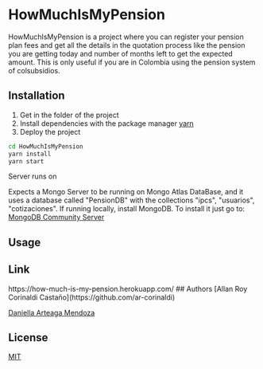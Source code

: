 # HowMuchIsMyPension

HowMuchIsMyPension is a project where you can register your pension plan fees and get all the details in the quotation process like the pension you are getting today and number of months left to get the expected amount. This is only useful if you are in Colombia using the pension system of colsubsidios.

## Installation

1. Get in the folder of the project
2. Install dependencies with the package manager [yarn](https://yarnpkg.com/)
3. Deploy the project

```bash
cd HowMuchIsMyPension
yarn install
yarn start
```
Server runs on 

Expects a Mongo Server to be running on Mongo Atlas DataBase, and it uses a database called "PensionDB" with the collections "ipcs", "usuarios", "cotizaciones".
If running locally, install MongoDB. To install it just go to: <a href="https://www.mongodb.com/download-center/community">MongoDB Community Server</a>

## Usage
<h2> Link </h2>
<a> https://how-much-is-my-pension.herokuapp.com/</a>
## Authors
[Allan Roy Corinaldi Castaño](https://github.com/ar-corinaldi)

[Daniella Arteaga Mendoza](https://github.com/dartm05)

## License
[MIT](https://choosealicense.com/licenses/mit/)
